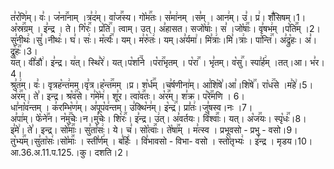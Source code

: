 

  
त꣣र꣡णि꣢म्। वः꣣। ज꣡ना꣢꣯नाम् ।त्र꣣द꣢म्। वा꣡ज꣢꣯स्य। गो꣡म꣢꣯तः। स꣣मा꣢नम् ।स꣣म् । आन꣢म्। उ꣣। प्र꣢। शँ꣣सिषम्।1।  
अ꣡स्र꣢꣯ग्रम् । इ꣣न्द्र । ते। गि꣡रः꣢꣯। प्र꣡ति꣢꣯। त्वाम्। उत्। अ꣣हासत। सजो꣡षाः꣢। स꣣ ।जो꣡षाः꣢꣯। वृ꣣षभ꣢म् ।प꣡ति꣢꣯म् ।2।  
सु꣣नीथः꣢।सु꣣।नीथः꣢। घ꣣। सः꣢। म꣡र्त्यः꣢꣯। यम्। म꣣रु꣡तः꣢। यम्।अ꣣र्यमा꣢। मि꣣त्राः꣢।मि꣣।त्राः꣢। पा꣡न्ति꣢꣯। अ꣣द्रु꣡हः। अ꣣।द्रु꣡हः꣢꣯।3।  
य꣢त्। वी꣣डौ꣢। इ꣣न्द्र। य꣢त्। स्थि꣣रे꣢। यत्।प꣡र्शा꣢꣯ने ।प꣡रा꣢꣯भृतम् । प꣡रा꣢꣯ । भृ꣣तम्। व꣡सु꣢꣯। स्पा꣣र्ह꣢म् ।तत्।आ। भ꣣र। 4।  
श्रु꣣त꣢म्। वः꣣। वृत्रह꣡न्त꣢मम्।वृ꣣त्र।ह꣡न्त꣢꣯मम् ।प्र। श꣡र्ध꣢꣯म् ।च꣣र्षणीना꣢म्। आ꣣शि꣡षे꣣।आ꣣।शि꣡षे꣢꣯। रा꣡ध꣢꣯से ।म꣣हे꣢।5।  
अ꣡र꣢꣯म्। ते꣣। इन्द्र। श्र꣡व꣢꣯से। ग꣣मे꣡म꣢। शू꣣र। त्वा꣡व꣢꣯तः। अ꣡र꣢꣯म्। श꣣क्र। प꣡रे꣢꣯मणि । 6।  
धा꣣ना꣡व꣢न्तम् । क꣣रम्भि꣡ण꣢म्। अ꣣पूप꣡व꣢न्तम्। उ꣣क्थि꣡न꣢म्। इ꣡न्द्र꣢꣯। प्रा꣣तः꣢।जु꣣षस्व।नः ।7।  
अ꣣पा꣢म्। फे꣡ने꣢꣯न। न꣡मु꣢꣯चेः।न।मु꣣चेः। शि꣡रः꣢꣯। इ꣣न्द्र। उ꣢त्। अ꣣वर्तयः। वि꣡श्वाः꣢꣯। यत्। अ꣡ज꣢꣯यः। स्पृ꣡धः꣢꣯।8।  
इ꣣मे꣢। ते꣣। इन्द्र। सो꣡माः꣢꣯। सु꣣ता꣡सः꣢। ये। च꣣। सो꣡त्वाः꣢꣯। ते꣡षा꣢꣯म् । म꣣त्स्व । प्रभूवसो - प्रभु - वसो।9।  
तु꣡भ्य꣢꣯म्।सु꣣ता꣡सः꣢।सो꣡माः꣢꣯ । स्ती꣣र्ण꣢म् । ब꣣र्हिः꣢ । वि꣣भावसो - विभा- वसो । स्तो꣡तृभ्यः꣢ । इ꣣न्द्र । मृडय।10।
आ.36.अ.11.प.125.।कु। दशति।2।  
